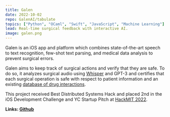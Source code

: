 ```yaml
---
title: Galen
date: 2022-10-02
repo: GalenAI/tabulate
topics: ["Python", "OCaml", "Swift", "JavaScript", "Machine Learning"]
lead: Real-time surgical feedback with interactive AI.
image: galen.png
---
```

Galen is an iOS app and platform which combines state-of-the-art speech to text recognition, few-shot text parsing, and medical data analysis to prevent surgical errors.

Galen aims to keep track of surgical actions and verify that they are safe. To do so, it analyzes surgical audio using [Whisper](https://openai.com/blog/whisper/) and GPT-3 and certifies that each surgical operation is safe with respect to patient information and an existing [database of drug interactions](https://snap.stanford.edu/biodata/datasets/10002/10002-ChG-Miner.html). 

This project received Best Distributed Systems Hack and placed 2nd in the iOS Development Challenge and YC Startup Pitch at [HackMIT 2022](https://dayof.hackmit.org/#home).

**Links: [Github](https://github.com/orgs/GalenAI/repositories)**
